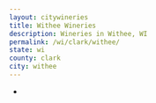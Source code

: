 ```yaml
---
layout: citywineries
title: Withee Wineries
description: Wineries in Withee, WI
permalink: /wi/clark/withee/
state: wi
county: clark
city: withee
---
```

-
